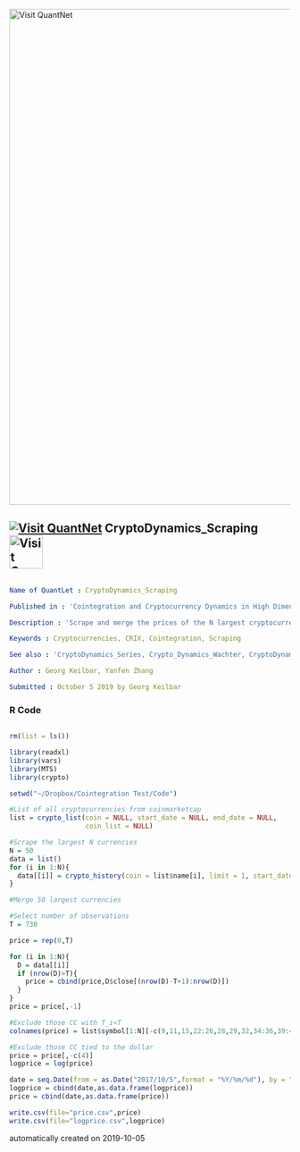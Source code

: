 [<img src="https://github.com/QuantLet/Styleguide-and-FAQ/blob/master/pictures/banner.png" width="888" alt="Visit QuantNet">](http://quantlet.de/)

## [<img src="https://github.com/QuantLet/Styleguide-and-FAQ/blob/master/pictures/qloqo.png" alt="Visit QuantNet">](http://quantlet.de/) **CryptoDynamics_Scraping** [<img src="https://github.com/QuantLet/Styleguide-and-FAQ/blob/master/pictures/QN2.png" width="60" alt="Visit QuantNet 2.0">](http://quantlet.de/)

```yaml

Name of QuantLet : CryptoDynamics_Scraping

Published in : 'Cointegration and Cryptocurrency Dynamics in High Dimensions'

Description : 'Scrape and merge the prices of the N largest cryptocurrencies over a period of T observations.'

Keywords : Cryptocurrencies, CRIX, Cointegration, Scraping

See also : 'CryptoDynamics_Series, Crypto_Dynamics_Wachter, CryptoDynamics_Estimation'

Author : Georg Keilbar, Yanfen Zhang

Submitted : October 5 2019 by Georg Keilbar

```

### R Code
```r

rm(list = ls())

library(readxl)
library(vars)
library(MTS)
library(crypto)

setwd("~/Dropbox/Cointegration Test/Code")

#List of all cryptocurrencies from coinmarketcap
list = crypto_list(coin = NULL, start_date = NULL, end_date = NULL,
                   coin_list = NULL)

#Scrape the largest N currencies
N = 50
data = list()
for (i in 1:N){
  data[[i]] = crypto_history(coin = list$name[i], limit = 1, start_date = '20150101',end_date = NULL, coin_list = NULL, sleep = NULL)
}

#Merge 50 largest currencies

#Select number of observations
T = 730

price = rep(0,T)

for (i in 1:N){
  D = data[[i]]
  if (nrow(D)>T){
    price = cbind(price,D$close[(nrow(D)-T+1):nrow(D)])
  }
}
price = price[,-1]

#Exclude those CC with T_i<T
colnames(price) = list$symbol[1:N][-c(9,11,15,22:26,28,29,32,34:36,39:46,48,49)]

#Exclude those CC tied to the dollar
price = price[,-c(4)]
logprice = log(price)

date = seq.Date(from = as.Date("2017/10/5",format = "%Y/%m/%d"), by = "day", length.out = 730)
logprice = cbind(date,as.data.frame(logprice))
price = cbind(date,as.data.frame(price))

write.csv(file="price.csv",price)
write.csv(file="logprice.csv",logprice)
```

automatically created on 2019-10-05